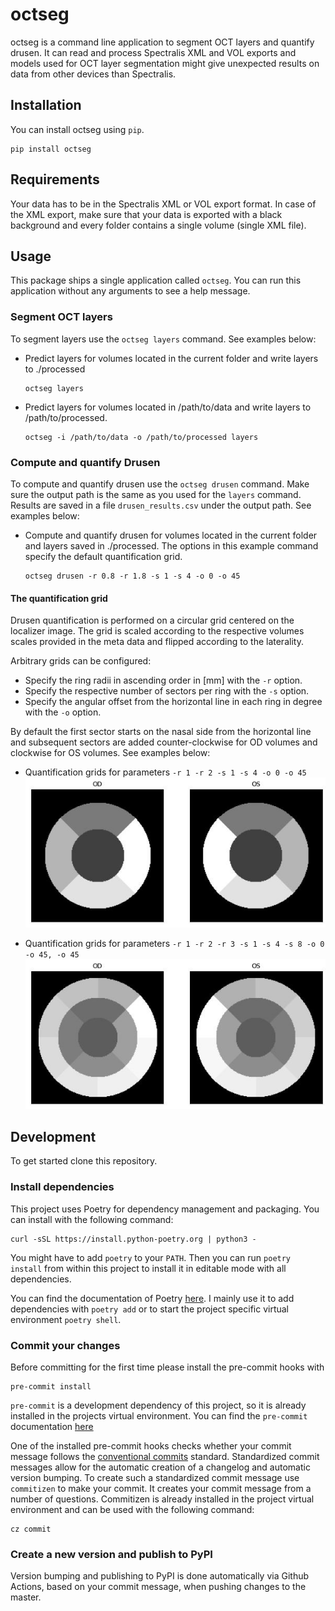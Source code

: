 # octseg
octseg is a command line application to segment OCT layers and quantify drusen. It can read and process Spectralis XML and VOL exports and models used for OCT layer segmentation might give unexpected results on data from other devices than Spectralis.

## Installation
You can install octseg using `pip`.

```shell
pip install octseg
```

## Requirements
Your data has to be in the Spectralis XML or VOL export format. In case of the XML export, make sure that your data is exported with a black background and every folder contains a single volume (single XML file).

## Usage
This package ships a single application called `octseg`. You can run this application without any arguments to see a help message.

### Segment OCT layers
To segment layers use the `octseg layers` command. See examples below:

+ Predict layers for volumes located in the current folder and write layers to ./processed
    ```shell
    octseg layers
    ```

+ Predict layers for volumes located in /path/to/data and write layers to /path/to/processed.
    ```shell
    octseg -i /path/to/data -o /path/to/processed layers
    ```

### Compute and quantify Drusen
To compute and quantify drusen use the `octseg drusen` command. Make sure the output path is the same as you used for the `layers` command. Results are saved in a file `drusen_results.csv` under the output path. See examples below:

+ Compute and quantify drusen for volumes located in the current folder and layers saved in ./processed. The options in this example command specify the default quantification grid.
    ```shell
    octseg drusen -r 0.8 -r 1.8 -s 1 -s 4 -o 0 -o 45
    ```

#### The quantification grid
Drusen quantification is performed on a circular grid centered on the localizer image. The grid is scaled according to the respective volumes scales provided in the meta data and flipped according to the laterality.

Arbitrary grids can be configured:
+ Specify the ring radii in ascending order in [mm] with the `-r` option.
+ Specify the respective number of sectors per ring with the `-s` option.
+ Specify the angular offset from the horizontal line in each ring in degree with the `-o` option.

By default the first sector starts on the nasal side from the horizontal line and subsequent sectors are added counter-clockwise for OD volumes and clockwise for OS volumes. See examples below:

+ Quantification grids for parameters `-r 1 -r 2 -s 1 -s 4 -o 0 -o 45`
![](./docs/grid1.jpeg)

+ Quantification grids for parameters `-r 1 -r 2 -r 3 -s 1 -s 4 -s 8 -o 0 -o 45, -o 45`
![](./docs/grid2.jpeg)


## Development
To get started clone this repository.

### Install dependencies

This project uses Poetry for dependency management and packaging. You can install with the following command:
```shell
curl -sSL https://install.python-poetry.org | python3 -
```
You might have to add `poetry` to your `PATH`. Then you can run `poetry install` from within this project to install it in editable mode with all dependencies.

You can find the documentation of Poetry [here](https://python-poetry.org/docs/). I mainly use it to add dependencies with `poetry add` or to start the project specific virtual environment `poetry shell`.

### Commit your changes

Before committing for the first time please install the pre-commit hooks with
```shell
pre-commit install
```
`pre-commit` is a development dependency of this project, so it is already installed in the projects virtual environment. You can find the `pre-commit` documentation [here](https://pre-commit.com/)

One of the installed pre-commit hooks checks whether your commit message follows the [conventional commits](https://www.conventionalcommits.org/) standard. Standardized commit messages allow for the automatic creation of a changelog and automatic version bumping.
To create such a standardized commit message use `commitizen` to make your commit. It creates your commit message from a number of questions.
Commitizen is already installed in the project virtual environment and can be used with the following command:
```shell
cz commit
```

### Create a new version and publish to PyPI
Version bumping and publishing to PyPI is done automatically via Github Actions, based on your commit message, when pushing changes to the master.

